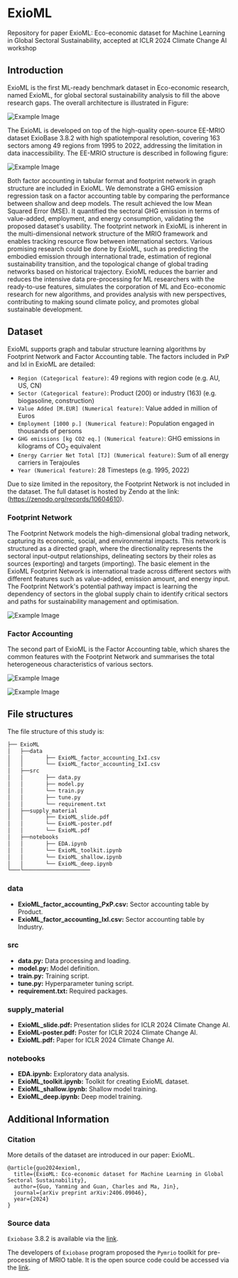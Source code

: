 # ExioML
Repository for paper ExioML: Eco-economic dataset for Machine Learning in Global Sectoral Sustainability, accepted at ICLR 2024 Climate Change AI workshop

## Introduction

ExioML is the first ML-ready benchmark dataset in Eco-economic research, named ExioML, for global sectoral sustainability analysis to fill the above research gaps. The overall architecture is illustrated in Figure: 

![Example Image](https://github.com/Yvnminc/ExioML/blob/main/visualisations/ExioML.png)

The ExioML is developed on top of the high-quality open-source EE-MRIO dataset ExioBase 3.8.2 with high spatiotemporal resolution, covering 163 sectors among 49 regions from 1995 to 2022, addressing the limitation in data inaccessibility. The EE-MRIO structure is described in following figure:

![Example Image](https://github.com/Yvnminc/ExioML/blob/main/visualisations/EE_MRIO.png)

 Both factor accounting in tabular format and footprint network in graph structure are included in ExioML. We demonstrate a GHG emission regression task on a factor accounting table by comparing the performance between shallow and deep models. The result achieved the low Mean Squared Error (MSE). It quantified the sectoral GHG emission in terms of value-added, employment, and energy consumption, validating the proposed dataset's usability. The footprint network in ExioML is inherent in the multi-dimensional network structure of the MRIO framework and enables tracking resource flow between international sectors. Various promising research could be done by ExioML, such as predicting the embodied emission through international trade, estimation of regional sustainability transition, and the topological change of global trading networks based on historical trajectory. ExioML reduces the barrier and reduces the intensive data pre-processing for ML researchers with the ready-to-use features, simulates the corporation of ML and Eco-economic research for new algorithms, and provides analysis with new perspectives, contributing to making sound climate policy, and promotes global sustainable development.

## Dataset

ExioML supports graph and tabular structure learning algorithms by Footprint Network and Factor Accounting table. The factors included in PxP and IxI in ExioML are detailed:

- `Region (Categorical feature)`: 49 regions with region code (e.g. AU, US, CN)
- `Sector (Categorical feature)`: Product (200) or industry (163) (e.g. biogasoline, construction)
- `Value Added [M.EUR] (Numerical feature)`: Value added in million of Euros
- `Employment [1000 p.] (Numerical feature)`: Population engaged in thousands of persons
- `GHG emissions [kg CO2 eq.] (Numerical feature)`: GHG emissions in kilograms of CO$_2$ equivalent
- `Energy Carrier Net Total [TJ] (Numerical feature)`: Sum of all energy carriers in Terajoules
- `Year (Numerical feature)`: 28 Timesteps (e.g. 1995, 2022)

Due to size limited in the repository, the Footprint Network is not included in the dataset. The full dataset is hosted by Zendo at the link: (https://zenodo.org/records/10604610).

### Footprint Network

The Footprint Network models the high-dimensional global trading network, capturing its economic, social, and environmental impacts. This network is structured as a directed graph, where the directionality represents the sectoral input-output relationships, delineating sectors by their roles as sources (exporting) and targets (importing). The basic element in the ExioML Footprint Network is international trade across different sectors with different features such as value-added, emission amount, and energy input. The Footprint Network's potential pathway impact is learning the dependency of sectors in the global supply chain to identify critical sectors and paths for sustainability management and optimisation. 

![Example Image](https://github.com/Yvnminc/ExioML/blob/main/visualisations/footprint.png)

### Factor Accounting

The second part of ExioML is the Factor Accounting table, which shares the common features with the Footprint Network and summarises the total heterogeneous characteristics of various sectors.

![Example Image](https://github.com/Yvnminc/ExioML/blob/main/visualisations/boxplot.png)

![Example Image](https://github.com/Yvnminc/ExioML/blob/main/visualisations/pairplot.png)

## File structures
The file structure of this study is:

```bash
├── ExioML 
│   ├──data
│   │       ├── ExioML_factor_accounting_IxI.csv
│   │       └── ExioML_factor_accounting_IxI.csv
│   ├──src
│   │       ├── data.py
│   │       ├── model.py
│   │       └── train.py
│   │       ├── tune.py
│   │       └── requirement.txt
│   ├──supply_material
│   │       ├── ExioML_slide.pdf
│   │       └── ExioML-poster.pdf
│   │       └── ExioML.pdf
│   ├──notebooks
│   │       ├── EDA.ipynb
│   │       └── ExioML_toolkit.ipynb
│   │       └── ExioML_shallow.ipynb
│   │       └── ExioML_deep.ipynb
└───└─────────────────────

```

### data
- **ExioML_factor_accounting_PxP.csv:** Sector accounting table by Product.
- **ExioML_factor_accounting_IxI.csv:** Sector accounting table by Industry.

### src
- **data.py:** Data processing and loading.
- **model.py:** Model definition.
- **train.py:** Training script.
- **tune.py:** Hyperparameter tuning script.
- **requirement.txt:** Required packages.

### supply_material
- **ExioML_slide.pdf:** Presentation slides for ICLR 2024 Climate Change AI.
- **ExioML-poster.pdf:** Poster for ICLR 2024 Climate Change AI.
- **ExioML.pdf:** Paper for ICLR 2024 Climate Change AI.

### notebooks
- **EDA.ipynb:** Exploratory data analysis.
- **ExioML_toolkit.ipynb:** Toolkit for creating ExioML dataset.
- **ExioML_shallow.ipynb:** Shallow model training.
- **ExioML_deep.ipynb:** Deep model training.

## Additional Information
### Citation
More details of the dataset are introduced in our paper: ExioML.

```
@article{guo2024exioml,
  title={ExioML: Eco-economic dataset for Machine Learning in Global Sectoral Sustainability},
  author={Guo, Yanming and Guan, Charles and Ma, Jin},
  journal={arXiv preprint arXiv:2406.09046},
  year={2024}
}
```

### Source data
`Exiobase` 3.8.2 is available via the [link](https://www.exiobase.eu/index.php/about-exiobase).

The developers of `Exiobase` program proposed the `Pymrio` toolkit for pre-processing of MRIO table. It is the open source code could be accessed via the [link](https://github.com/IndEcol/pymrio/tree/master).
